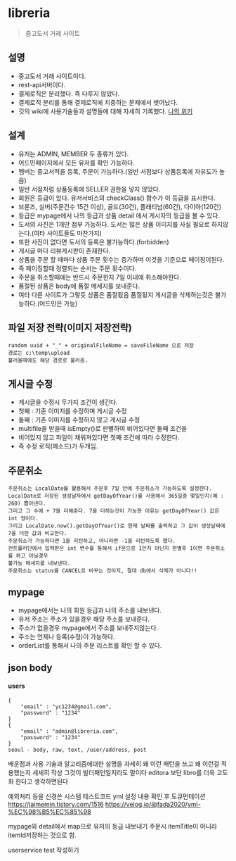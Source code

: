 # libreria
> 중고도서 거래 사이트

## 설명
* 중고도서 거래 사이트이다.
* rest-api서버이다.
* 결제로직은 분리했다. 즉 다루지 않았다.
* 결제로직 분리를 통해 결제로직에 치중하는 문제에서 벗어났다.
* 깃의 wiki에 사용기술들과 설명들에 대해 자세히 기록했다.
[나의 위키](https://github.com/liveforone/libreria/wiki)

## 설계
* 유저는 ADMIN, MEMBER 두 종류가 있다.
* 어드민페이지에서 모든 유저를 확인 가능하다.
* 멤버는 중고서적을 등록, 주문이 가능하다.(일반 서점보다 상품등록에 자유도가 높음)
* 일반 서점처럼 상품등록에 SELLER 권한을 넣지 않았다.
* 회원은 등급이 있다. 유저서비스의 checkClass() 함수가 이 등급을 표시한다.
* 브론즈, 실버(주문건수 15건 이상), 골드(30건), 플래티넘(60건), 다이아(120건)
* 등급은 mypage에서 나의 등급과 상품 detail 에서 게시자의 등급을 볼 수 있다.
* 도서의 사진은 1개만 첨부 가능하다. 도서는 많은 상품 이미지를 사실 필요로 하지않는다.(여타 사이트들도 마찬가지)
* 또한 사진이 없다면 도서의 등록은 불가능하다.(forbidden)
* 게시글 마다 리뷰게시판이 존재한다.
* 상품을 주문 할 때마다 상품 주문 횟수는 증가하며 이것을 기준으로 페이징이된다.
* 즉 페이징할때 정렬되는 순서는 주문 횟수이다.
* 주문을 취소할때에는 반드시 주문한지 7일 이내에 취소해야한다.
* 품절된 상품은 body에 품절 메세지를 보내준다.
* 여타 다른 사이트가 그렇듯 상품은 품절됬음 품절됬지 게시글을 삭제하는것은 불가능하다.(어드민은 가능)

## 파일 저장 전략(이미지 저장전략)
```
random uuid + "_" + originalFileName = saveFileName 으로 저장
경로는 c:\temp\upload
불러올때에도 해당 경로로 불러옴.
```

## 게시글 수정
* 게시글을 수정시 두가지 조건이 생긴다.
* 첫째 : 기존 이미지를 수정하며 게시글 수정
* 둘째 : 기존 이미지를 수정하지 않고 게시글 수정
* multifile을 받을때 isEmpty()로 판별하여 비어있다면 둘째 조건을
* 비어있지 않고 파일이 채워져있다면 첫째 조건에 따라 수정한다.
* 즉 수정 로직(메소드)가 두개임.

## 주문취소
```
주문취소는 LocalDate를 활용해서 주문후 7일 안에 주문취소가 가능하도록 설정한다.
LocalDate로 저장된 생성날자에서 getDayOfYear()를 사용해서 365일중 몇일인지(예 : 260) 뽑아낸다.
그리고 그 수에 + 7을 더해준다. 7을 더하는것이 가능한 이유는 getDayOfYear() 값은 int 형이다.
그리고 LocalDate.now().getDayOfYear()로 현재 날짜를 출력하고 그 값이 생성날짜에 7을 더한 값과 비교한다.
주문취소가 가능하다면 1을 리턴하고, 아니라면 -1을 리턴하도록 했다.
컨트롤러단에서 입력받은 int 변수를 통해서 if문으로 1인지 아닌지 판별후 1이면 주문취소를 하고 아닐경우 
불가능 메세지를 내보낸다.
주문취소는 status를 CANCEL로 바꾸는 것이지, 절대 db에서 삭제가 아니다!!
```

## mypage
* mypage에서는 나의 회원 등급과 나의 주소를 내보낸다.
* 유저 주소는 주소가 있을경우 해당 주소를 보내준다.
* 주소가 없을경우 mypage에서 주소를 보내주지않는다.
* 주소는 언제나 등록(수정)이 가능하다.
* orderList를 통해서 나의 주문 리스트를 확인 할 수 있다.

## json body
#### users
```
{
    "email" : "yc1234@gmail.com",
    "password" : "1234"
}
{
    "email" : "admin@libreria.com",
    "password" : "1234"
}
seoul - body, raw, text, /user/address, post
```

배운점과 사용 기술과 알고리즘에대한 설명을 자세히
왜 이런 패턴을 쓰고 왜 이런걸 적용했는지 세세히 작상
그것이 빌더패턴일지라도 말이다
editora 보단 libro를 더욱 고도화 한다고 생각하면된다

예외처리 등을 신경쓴 시스템
테스트코드
yml 설정 내용 확인 후 도큐먼테이션
https://jaimemin.tistory.com/1516
https://velog.io/@fada2020/yml-%EC%98%B5%EC%85%98

mypage와 detail에서 map으로 유저의 등급 내보내기
주문시 itemTitle이 아니라 itemId저장하는 것으로 함.

userservice test 작성하기